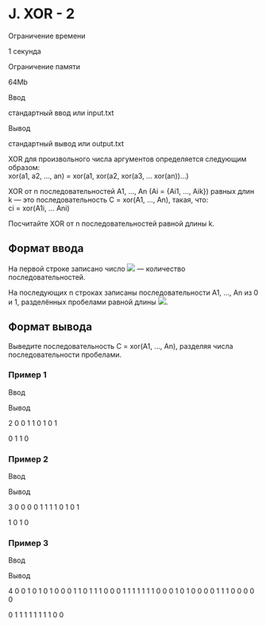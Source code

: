J. XOR - 2
==========

Ограничение времени

1 секунда

Ограничение памяти

64Mb

Ввод

стандартный ввод или input.txt

Вывод

стандартный вывод или output.txt

XOR для произвольного числа аргументов определяется следующим образом:  
xor(a1, a2, …, an) = xor(a1, xor(a2, xor(a3, … xor(an))…)

XOR от n последовательностей A1, …, An (Ai = {Ai1, …, Aik}) равных длин k — это последовательность C = xor(A1, …, An), такая, что:  
ci = xor(A1i, … Ani)

Посчитайте XOR от n последовательностей равной длины k.

Формат ввода
------------

На первой строке записано число ![](/testsys/tex/render/MiBcbGVxc2xhbnQgbiBcbGVxc2xhbnQgMTAwMA==.png) — количество последовательностей.

На последующих n строках записаны последовательности A1, …, An из 0 и 1, разделённых пробелами равной длины ![](/testsys/tex/render/MSBcbGVxc2xhbnQgayBcbGVxc2xhbnQgMTAwMA==.png).

Формат вывода
-------------

Выведите последовательность C = xor(A1, …, An), разделяя числа последовательности пробелами.

### Пример 1

Ввод

Вывод

2
0 0 1 1
0 1 0 1

0 1 1 0

### Пример 2

Ввод

Вывод

3
0 0 0 0
1 1 1 1
0 1 0 1

1 0 1 0

### Пример 3

Ввод

Вывод

4
0 0 1 0 1 0 1 0 0 0 1
1 0 1 1 1 0 0 0 1 1 1
1 1 1 1 0 0 0 1 0 1 0
0 0 0 1 1 1 0 0 0 0 0

0 1 1 1 1 1 1 1 1 0 0